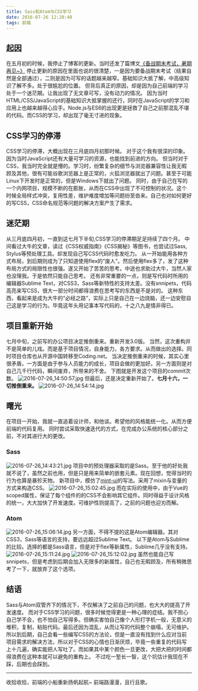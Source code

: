 ```yaml
---
title: Sass和Atom与CSS学习
date: 2016-07-26 12:20:48
tags: 前端
---
```

## 起因
在五月初的时候，我停止了博客的更新。当时还发了篇博文[《备战期末考试，暑期再见~》](http://lxxyx.win/2016/05/21/%E5%A4%87%E6%88%98%E6%9C%9F%E6%9C%AB%E8%80%83%E8%AF%95%EF%BC%8C%E6%9A%91%E6%9C%9F%E5%86%8D%E8%A7%81/)
停止更新的原因在里面也说的很清楚，一是因为要备战期末考试（结果自然是全部通过），二则是因为可写的话题越来越窄。基础知识大抵了解，中高级知识了解不多。处于很尴尬的位置。 
但背后真正的原因，却是因为自己前端的学习处于一个迷茫期。让我出现了无文章可写，没有动力的情况。
因为当时HTML/CSS/JavaScript的基础知识大抵掌握的还行，同时在JavaScript的学习和应用上也越来越得心应手。Node.js与ES6的出现更是拯救了自己之前那混乱不堪的代码。而CSS的学习，却出现了毫无寸进的现象。

## CSS学习的停滞
CSS学习的停滞，大概出现在三月底四月初那时候。
对于这个我有很深的印象。因为当时JavaScript还有大量可学习的资源，也能找到前进的方向。
但当时对于CSS，我当时完全就是懵的。学习时，纷繁复杂的细节与浏览器兼容性让我无暇顾及其他，很有可能谷歌浏览器上是正常的，火狐浏览器就出了问题。甚至于可能Linux下开发时是正常的，但是Windows下就出了问题。
同时，由于自己在写的一个内网项目，规模不断的在膨胀，从而在CSS中出现了不可控制的状况。这个时候全局样式冲突，复用性差，维护难度增加等问题纷至沓来。自己也对如何更好的写CSS，CSS命名规范等问题的解决方案产生了需求。

## 迷茫期
从三月底四月初，一直到这七月下半旬,CSS学习的停滞期足足持续了四个月。
中间看过大牛的文章，读过《CSS权威指南》《CSS揭秘》等图书，也尝试过Sass, Stylus等预处理工具。却发现自己写CSS代码时愈发吃力。
从一开始能用各种方式布局，到后期则成为了只知道使用flex的“废人”。然后使用flex多了，发了这种布局方式的局限性也很强。遂又开始了苦苦的思考。中途也求助过大牛，当然人家也没理我。于是依然只能自己思考。
还有非常重要的一点，则是写代码时所用的编辑器Sublime Text，对CSS3，Sass等新特性的支持太差。没有snnipets，代码高亮来写CSS，很大一部分时间都得浪费在思考写的东西是不是对的。
这种东西，看起来是成为大牛的“必经之路”，实际上只是自己在一边烧脑，还一边安慰自己这是学习的行为。毕竟这年头用记事本写代码的，十之八九是情非得已。

## 项目重新开始
七月中旬，之前写的办公项目决定推倒重来。重新开发3.0版。
当然，这次重构并不是简单的儿戏。而是基于项目情况，自身能力，各方要求。从而做出的选择。同时项目仓库也从开源中国转移至Coding.net。
当决定推倒重来的时候，其实心里很矛盾，一方面是由于参与人员能力的成长，项目会做的更加好。另一方面则是对自己几千行代码，瞬间废弃，所带来的不舍。
下图就是开发这个项目的commit次数。
![2016-07-26_14:50:57.jpg](http://7xoxxe.com1.z0.glb.clouddn.com/2017-09-09-045703.jpg)
但最后，还是决定重新开始了。**七月十六，一切推倒重来。**
![2016-07-26_14:54:14.jpg](http://7xoxxe.com1.z0.glb.clouddn.com/2017-09-09-045704.jpg)

## 曙光
在项目一开始，我就一直追着设计师，和他谈。希望他的风格能统一化。从而方便前端的代码复用。
同时尝试采取快速迭代的方式，在完成办公系统的核心部分之前，不对其进行大的更改。

### Sass
![2016-07-26_14:43:21.jpg](http://7xoxxe.com1.z0.glb.clouddn.com/2017-09-09-045705.jpg)
项目中的预处理器采取的是Sass。至于他的好处我就不说了，虽然之前也用，但是只是用来简单的嵌套元素。现在回想，觉得当时的行为也算是暴殄天物。
新项目中，模仿了[mint-ui](https://github.com/ElemeFE/mint-ui)的写法。采用了mixin与变量的方式来构造CSS。
![2016-07-26_15:02:45.jpg](http://7xoxxe.com1.z0.glb.clouddn.com/2017-09-09-045707.jpg)
而在实际的使用中，由于Vue的scoped属性，保证了每个组件的的CSS不会影响其它组件。同时得益于设计风格的统一，大大加快了开发速度。可维护性则提高了，之前的问题也迎刃而解。
### Atom
![2016-07-26_15:06:14.jpg](http://7xoxxe.com1.z0.glb.clouddn.com/2017-09-09-045709.jpg)
另一方面，不得不提的这是Atom编辑器。其对CSS3，Sass等语言的支持，要远远超过Sublime Text。
以下是Atom与Sublime的比较。选择的都是Sass语言，但是对于flex等新属性，Sublime几乎没有支持。
![2016-07-26_15:11:24.jpg](http://7xoxxe.com1.z0.glb.clouddn.com/2017-09-09-045710.jpg)
![2016-07-26_15:12:02.jpg](http://7xoxxe.com1.z0.glb.clouddn.com/2017-09-09-045711.jpg)
虽然也能自己写snnipets，但是考虑到后期会加入无限多的新属性，自己也无暇顾及，所有稍微思考了一下，就放弃了这个选项。

## 结语
Sass与Atom双管齐下的情况下，不仅解决了之前自己的问题，也大大的提高了开发速度。
而对于CSS学习的问题，很多时候觉得更是一种心理的症结。我不担心自己学不会，也不怕自己写得多。但确实害怕自己像个人形打字机一般，无意义的堆积，复制，粘贴代码。最后还因为混乱，从而让写的代码整个崩塌，无可维护。
所以到后期，自己会看一些编写CSS的方法论，但是一直没有找到什么应对当前项目需求的解决方法，所以对于CSS的心情也日渐厌烦，毕竟一些重复的代码写上十几遍，确实能把人写吐了。而如果其中某个颜色一旦更改，大把大把的时间都得浪费在这种本就可以避免的重构上。
不过吃一堑长一智，这个坑估计我现在不踩，后期也会踩到。

---
收拾收拾，前端的小船重新扬帆起航~
前端路漫漫，且行且歌。